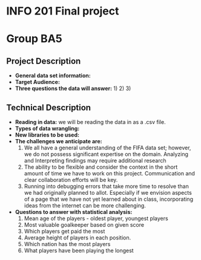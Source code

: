 # INFO 201 Final project
# Group BA5

## Project Description
- **General data set information:**
- **Target Audience:**
- **Three questions the data will answer:**
  1)
  2)
  3)


## Technical Description
 - **Reading in data:** we will be reading the data in as a .csv file.
 - **Types of data wrangling:**
 - **New libraries to be used:**
 - **The challenges we anticipate are:**
    1) We all have a general understanding of the FIFA data set; however, we do not possess significant expertise on the domain. Analyzing and Interpreting findings may require additional research
    2) The ability to be flexible and consider the context in the short amount of time we have to work on this project. Communication and clear collaboration efforts will be key.
    3) Running into debugging errors that take more time to resolve than we had originally planned to allot. Especially if we envision aspects of a page that we have not yet learned about in class, incorporating ideas from the internet can be more challenging.
  - **Questions to answer with statistical analysis:**
    1) Mean age of the players - oldest player, youngest players
    2) Most valuable goalkeeper based on given score
    3) Which players get paid the most
    4) Average height of players in each position.
    5) Which nation has the most players
    6) What players have been playing the longest
